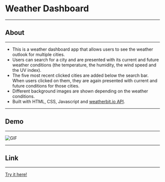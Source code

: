 # Weather Dashboard

---

## About

---

- This is a weather dashboard app that allows users to see the weather outlook for multiple cities.
- Users can search for a city and are presented with its current and future weather conditions (the temperature, the humidity, the wind speed and the UV index).
- The five most recent clicked cities are added below the search bar. When users clicked on them, they are again presented with current and future conditions for those cities.
- Different background images are shown depending on the weather conditions.
- Built with HTML, CSS, Javascript and [weatherbit.io API](https://www.weatherbit.io/).

---

## Demo

---

![GIF](https://media.giphy.com/media/MGkI564kdMCE6DVrsC/giphy.gif)

---

## Link

---

[Try it here!](https://daisyle0203.github.io/weather_app/)
